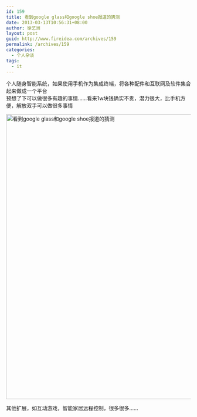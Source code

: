 ```yaml
---
id: 159
title: 看到google glass和google shoe报道的猜测
date: 2013-03-13T10:56:31+08:00
author: 徐艺洲
layout: post
guid: http://www.fireidea.com/archives/159
permalink: /archives/159
categories:
  - 个人杂谈
tags:
  - it
---
```

<div id="sina_keyword_ad_area2" class="articalContent   ">
  个人随身智能系统，如果使用手机作为集成终端，将各种配件和互联网及软件集合起来做成一个平台<br />预想了下可以做很多有趣的事情……看来1w块钱确实不贵，潜力很大，比手机方便，解放双手可以做很多事情</p> 
  
  <p>
    <a HREF="http://photo.blog.sina.com.cn/showpic.html#blogid=54ef398901018utq&#038;url=http://s4.sinaimg.cn/orignal/54ef3989td7c58f168d43" TARGET="_blank"><img src="http://simg.sinajs.cn/blog7style/images/common/sg_trans.gif" real_src ="http://s4.sinaimg.cn/mw690/54ef3989td7c58f168d43&690" NAME="image_operate_78621363143516938" HEIGHT="775" WIDTH="690" ALT="看到google glass和google shoe报道的猜测" TITLE="看到google glass和google shoe报道的猜测" /></a>
  </p>
  
  <p>
    其他扩展，如互动游戏，智能家居远程控制，很多很多……
  </p>